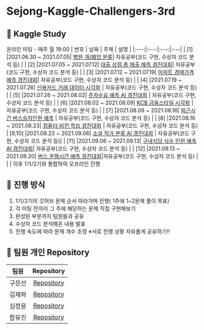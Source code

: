 # Sejong-Kaggle-Challengers-3rd
## 📌 Kaggle Study 
온라인 미팅 - 매주 월 19:00
| 번호 | 날짜 | 주제 | 설명 |
|:---:|:---:|:---:|:---|
| [1] |2021.06.30 ~ 2021.07.05| [병원 개/폐업 분류](https://dacon.io/competitions/official/9565/overview/)| 자유공부(코드 구현, 수상자 코드 분석 등) |
| [2] |2021.07.05 ~ 2021.07.12| [대출 상점 총 매출 예측 경진대회](https://dacon.io/competitions/official/136/overview/description/)| 자유공부(코드 구현, 수상자 코드 분석 등) |
| [3] |2021.07.12 ~ 2021.07.19| [아파트 경매가격 예측 경진대회](https://dacon.io/competitions/official/17801/overview/description/)| 자유공부(코드 구현, 수상자 코드 분석 등) |
| [4] |2021.07.19 ~ 2021.07.26| [신용카드 거래 데이터 시각화](https://dacon.io/competitions/official/42473/overview/) | 자유공부(코드 구현, 수상자 코드 분석 등) |
| [5] |2021.07.26 ~ 2021.08.02| [주차수요 예측 AI 경진대회](https://dacon.io/competitions/official/235745/overview/description) | 자유공부(코드 구현, 수상자 코드 분석 등) |
| [6] |2021.08.02 ~ 2021.08.09| [KCB 금융스타일 시각화](https://dacon.io/competitions/official/82407/overview/) | 자유공부(코드 구현, 수상자 코드 분석 등) |
| [7] |2021.08.09 ~ 2021.08.16| [퇴근시간 버스승차인원 예측](https://dacon.io/competitions/official/229255/overview/)  | 자유공부(코드 구현, 수상자 코드 분석 등) |
| [8] |2021.08.16 ~ 2021.08.23| [컴퓨터 비전 학습 경진대회](https://dacon.io/competitions/official/235626/overview/description/)  | 자유공부(코드 구현, 수상자 코드 분석 등)
| [9,10] |2021.08.23 ~ 2021.09.06| [소설 작가 분류 AI 경진대회](https://dacon.io/competitions/official/235670/overview/description) | 자유공부(코드 구현, 수상자 코드 분석 등)|
| [11] |2021.09.06 ~ 2021.09.13|  [구내식당 식수 인원 예측 AI 경진대회](https://dacon.io/competitions/official/235743/overview/description)| 자유공부(코드 구현, 수상자 코드 분석 등) |
| [12] |2021.09.13 ~ 2021.09.20| [버스 운행시간 예측 경진대회](https://dacon.io/competitions/official/229611/overview/description)|자유공부(코드 구현, 수상자 코드 분석 등) |
| | 이후 1기/2기와 통합하여 오프라인 진행 

## 📌 진행 방식 
1. 1기/2기의 깃허브 문제 순서 따라가며 진행( 1주에 1~2문제 풀이 목표)
2. 각 미팅 전까지 그 주에 해당하는 문제 직접 구현해보기
3. 완성된 부분까지 팀원들과 공유
4. 수상자 코드 분석해온 내용 발표
5. 진행 속도에 따라 문제 개수 조정
※서로 진행 상황 자유롭게 공유하기!!

## 📌 팀원 개인 Repository
| 팀원 | Repository |
| :--------: | :--------: |
| 구은선 |[Repository](https://github.com/Sejong-Kaggle-Challengers-3rd/EunseonGu)|
| 김재하 |[Repository](https://github.com/Sejong-Kaggle-Challengers-3rd/JaehaKim)|
| 심정윤 |[Repository](https://github.com/Sejong-Kaggle-Challengers-3rd/JeongYoon_Shim)|
| 함유진 |[Repository](https://github.com/Sejong-Kaggle-Challengers-3rd/YujinHam)|
